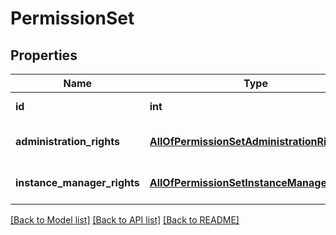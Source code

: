 # PermissionSet

## Properties
Name | Type | Description | Notes
------------ | ------------- | ------------- | -------------
**id** | **int** | The ID of the Tgstation.Server.Api.Models.PermissionSet. | [optional] 
**administration_rights** | [**AllOfPermissionSetAdministrationRights**](AllOfPermissionSetAdministrationRights.md) | The Tgstation.Server.Api.Rights.AdministrationRights for the Tgstation.Server.Api.Models.User | [optional] 
**instance_manager_rights** | [**AllOfPermissionSetInstanceManagerRights**](AllOfPermissionSetInstanceManagerRights.md) | The Tgstation.Server.Api.Rights.InstanceManagerRights for the Tgstation.Server.Api.Models.User | [optional] 

[[Back to Model list]](../README.md#documentation-for-models) [[Back to API list]](../README.md#documentation-for-api-endpoints) [[Back to README]](../README.md)

